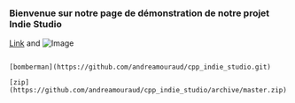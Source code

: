 ### Bienvenue sur notre page de démonstration de notre projet Indie Studio

[Link](url) and ![Image](src)
```

[bomberman](https://github.com/andreamouraud/cpp_indie_studio.git)

[zip](https://github.com/andreamouraud/cpp_indie_studio/archive/master.zip)
